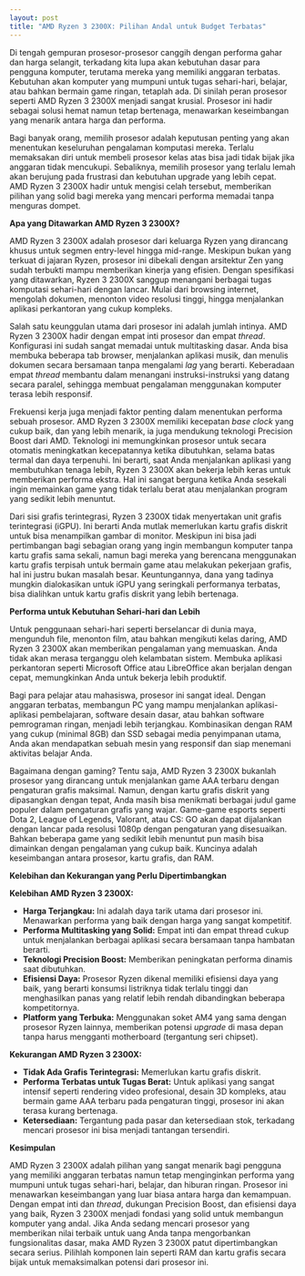```yaml
---
layout: post
title: "AMD Ryzen 3 2300X: Pilihan Andal untuk Budget Terbatas"
---
```


Di tengah gempuran prosesor-prosesor canggih dengan performa gahar dan harga selangit, terkadang kita lupa akan kebutuhan dasar para pengguna komputer, terutama mereka yang memiliki anggaran terbatas. Kebutuhan akan komputer yang mumpuni untuk tugas sehari-hari, belajar, atau bahkan bermain game ringan, tetaplah ada. Di sinilah peran prosesor seperti AMD Ryzen 3 2300X menjadi sangat krusial. Prosesor ini hadir sebagai solusi hemat namun tetap bertenaga, menawarkan keseimbangan yang menarik antara harga dan performa.

Bagi banyak orang, memilih prosesor adalah keputusan penting yang akan menentukan keseluruhan pengalaman komputasi mereka. Terlalu memaksakan diri untuk membeli prosesor kelas atas bisa jadi tidak bijak jika anggaran tidak mencukupi. Sebaliknya, memilih prosesor yang terlalu lemah akan berujung pada frustrasi dan kebutuhan upgrade yang lebih cepat. AMD Ryzen 3 2300X hadir untuk mengisi celah tersebut, memberikan pilihan yang solid bagi mereka yang mencari performa memadai tanpa menguras dompet.

**Apa yang Ditawarkan AMD Ryzen 3 2300X?**

AMD Ryzen 3 2300X adalah prosesor dari keluarga Ryzen yang dirancang khusus untuk segmen entry-level hingga mid-range. Meskipun bukan yang terkuat di jajaran Ryzen, prosesor ini dibekali dengan arsitektur Zen yang sudah terbukti mampu memberikan kinerja yang efisien. Dengan spesifikasi yang ditawarkan, Ryzen 3 2300X sanggup menangani berbagai tugas komputasi sehari-hari dengan lancar. Mulai dari browsing internet, mengolah dokumen, menonton video resolusi tinggi, hingga menjalankan aplikasi perkantoran yang cukup kompleks.

Salah satu keunggulan utama dari prosesor ini adalah jumlah intinya. AMD Ryzen 3 2300X hadir dengan empat inti prosesor dan empat *thread*. Konfigurasi ini sudah sangat memadai untuk multitasking dasar. Anda bisa membuka beberapa tab browser, menjalankan aplikasi musik, dan menulis dokumen secara bersamaan tanpa mengalami *lag* yang berarti. Keberadaan empat *thread* membantu dalam menangani instruksi-instruksi yang datang secara paralel, sehingga membuat pengalaman menggunakan komputer terasa lebih responsif.

Frekuensi kerja juga menjadi faktor penting dalam menentukan performa sebuah prosesor. AMD Ryzen 3 2300X memiliki kecepatan *base clock* yang cukup baik, dan yang lebih menarik, ia juga mendukung teknologi Precision Boost dari AMD. Teknologi ini memungkinkan prosesor untuk secara otomatis meningkatkan kecepatannya ketika dibutuhkan, selama batas termal dan daya terpenuhi. Ini berarti, saat Anda menjalankan aplikasi yang membutuhkan tenaga lebih, Ryzen 3 2300X akan bekerja lebih keras untuk memberikan performa ekstra. Hal ini sangat berguna ketika Anda sesekali ingin memainkan game yang tidak terlalu berat atau menjalankan program yang sedikit lebih menuntut.

Dari sisi grafis terintegrasi, Ryzen 3 2300X tidak menyertakan unit grafis terintegrasi (iGPU). Ini berarti Anda mutlak memerlukan kartu grafis diskrit untuk bisa menampilkan gambar di monitor. Meskipun ini bisa jadi pertimbangan bagi sebagian orang yang ingin membangun komputer tanpa kartu grafis sama sekali, namun bagi mereka yang berencana menggunakan kartu grafis terpisah untuk bermain game atau melakukan pekerjaan grafis, hal ini justru bukan masalah besar. Keuntungannya, dana yang tadinya mungkin dialokasikan untuk iGPU yang seringkali performanya terbatas, bisa dialihkan untuk kartu grafis diskrit yang lebih bertenaga.

**Performa untuk Kebutuhan Sehari-hari dan Lebih**

Untuk penggunaan sehari-hari seperti berselancar di dunia maya, mengunduh file, menonton film, atau bahkan mengikuti kelas daring, AMD Ryzen 3 2300X akan memberikan pengalaman yang memuaskan. Anda tidak akan merasa terganggu oleh kelambatan sistem. Membuka aplikasi perkantoran seperti Microsoft Office atau LibreOffice akan berjalan dengan cepat, memungkinkan Anda untuk bekerja lebih produktif.

Bagi para pelajar atau mahasiswa, prosesor ini sangat ideal. Dengan anggaran terbatas, membangun PC yang mampu menjalankan aplikasi-aplikasi pembelajaran, software desain dasar, atau bahkan software pemrograman ringan, menjadi lebih terjangkau. Kombinasikan dengan RAM yang cukup (minimal 8GB) dan SSD sebagai media penyimpanan utama, Anda akan mendapatkan sebuah mesin yang responsif dan siap menemani aktivitas belajar Anda.

Bagaimana dengan gaming? Tentu saja, AMD Ryzen 3 2300X bukanlah prosesor yang dirancang untuk menjalankan game AAA terbaru dengan pengaturan grafis maksimal. Namun, dengan kartu grafis diskrit yang dipasangkan dengan tepat, Anda masih bisa menikmati berbagai judul game populer dalam pengaturan grafis yang wajar. Game-game esports seperti Dota 2, League of Legends, Valorant, atau CS: GO akan dapat dijalankan dengan lancar pada resolusi 1080p dengan pengaturan yang disesuaikan. Bahkan beberapa game yang sedikit lebih menuntut pun masih bisa dimainkan dengan pengalaman yang cukup baik. Kuncinya adalah keseimbangan antara prosesor, kartu grafis, dan RAM.

**Kelebihan dan Kekurangan yang Perlu Dipertimbangkan**

**Kelebihan AMD Ryzen 3 2300X:**

*   **Harga Terjangkau:** Ini adalah daya tarik utama dari prosesor ini. Menawarkan performa yang baik dengan harga yang sangat kompetitif.
*   **Performa Multitasking yang Solid:** Empat inti dan empat thread cukup untuk menjalankan berbagai aplikasi secara bersamaan tanpa hambatan berarti.
*   **Teknologi Precision Boost:** Memberikan peningkatan performa dinamis saat dibutuhkan.
*   **Efisiensi Daya:** Prosesor Ryzen dikenal memiliki efisiensi daya yang baik, yang berarti konsumsi listriknya tidak terlalu tinggi dan menghasilkan panas yang relatif lebih rendah dibandingkan beberapa kompetitornya.
*   **Platform yang Terbuka:** Menggunakan soket AM4 yang sama dengan prosesor Ryzen lainnya, memberikan potensi *upgrade* di masa depan tanpa harus mengganti motherboard (tergantung seri chipset).

**Kekurangan AMD Ryzen 3 2300X:**

*   **Tidak Ada Grafis Terintegrasi:** Memerlukan kartu grafis diskrit.
*   **Performa Terbatas untuk Tugas Berat:** Untuk aplikasi yang sangat intensif seperti rendering video profesional, desain 3D kompleks, atau bermain game AAA terbaru pada pengaturan tinggi, prosesor ini akan terasa kurang bertenaga.
*   **Ketersediaan:** Tergantung pada pasar dan ketersediaan stok, terkadang mencari prosesor ini bisa menjadi tantangan tersendiri.

**Kesimpulan**

AMD Ryzen 3 2300X adalah pilihan yang sangat menarik bagi pengguna yang memiliki anggaran terbatas namun tetap menginginkan performa yang mumpuni untuk tugas sehari-hari, belajar, dan hiburan ringan. Prosesor ini menawarkan keseimbangan yang luar biasa antara harga dan kemampuan. Dengan empat inti dan *thread*, dukungan Precision Boost, dan efisiensi daya yang baik, Ryzen 3 2300X menjadi fondasi yang solid untuk membangun komputer yang andal. Jika Anda sedang mencari prosesor yang memberikan nilai terbaik untuk uang Anda tanpa mengorbankan fungsionalitas dasar, maka AMD Ryzen 3 2300X patut dipertimbangkan secara serius. Pilihlah komponen lain seperti RAM dan kartu grafis secara bijak untuk memaksimalkan potensi dari prosesor ini.
